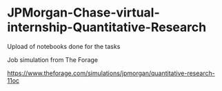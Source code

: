 # JPMorgan-Chase-virtual-internship-Quantitative-Research




Upload of notebooks done for the tasks 

Job simulation from The Forage

https://www.theforage.com/simulations/jpmorgan/quantitative-research-11oc
